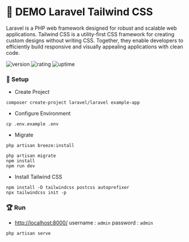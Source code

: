 # 🎉 DEMO Laravel Tailwind CSS

Laravel is a PHP web framework designed for robust and scalable web applications. Tailwind CSS is a utility-first CSS framework for creating custom designs without writing CSS. Together, they enable developers to efficiently build responsive and visually appealing applications with clean code.

![version](https://img.shields.io/badge/version-1.0-blue)
![rating](https://img.shields.io/badge/rating-★★★★★-yellow)
![uptime](https://img.shields.io/badge/uptime-100%25-brightgreen)

### 🚀 Setup

- Create Project

```shell
composer create-project laravel/laravel example-app
```

- Configure Environment

```shell
cp .env.example .env
```

- Migrate

```
php artisan breeze:install
 
php artisan migrate
npm install
npm run dev
```

- Install Tailwind CSS

```shell
npm install -D tailwindcss postcss autoprefixer
npx tailwindcss init -p
```

### 🏆 Run

- [http://localhost:8000/](http://localhost:8000/) username : `admin` password : `admin`

```shell
php artisan serve
```
